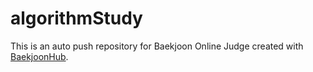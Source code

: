 # algorithmStudy
This is an auto push repository for Baekjoon Online Judge created with [BaekjoonHub](https://github.com/BaekjoonHub/BaekjoonHub).
